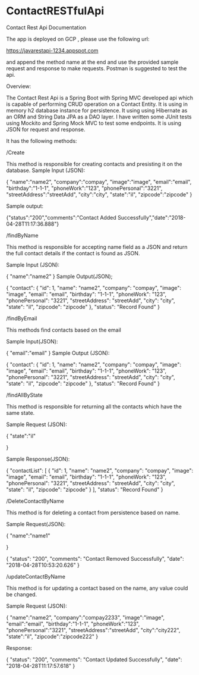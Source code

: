 # ContactRESTfulApi
Contact Rest Api Documentation


The app is deployed on GCP , please use the following url:

https://javarestapi-1234.appspot.com

and append the method name at the end and use the provided sample request and response to make requests. Postman is suggested to test the api.

Overview:


The Contact Rest Api is a Spring Boot with Spring MVC developed api which is capable of performing CRUD operation on a Contact Entity. It is using in memory h2 database instance for persistence. It using using Hibernate as an ORM and String Data JPA as a DAO layer. I have written some JUnit tests using Mockito and Spring Mock MVC to test some endpoints. It is using JSON for request and response.

It has the following methods:

 /Create
 
 
This method is responsible for creating contacts and presisting it on the database.
Sample Input (JSON):

{
"name":"name2",
"company":"compay",
"image":"image",
"email":"email",
"birthday":"1-1-1",
"phoneWork":"123",
"phonePersonal":"3221",
"streetAddress":"streetAdd",
"city":"city",
"state":"il",
"zipcode":"zipcode"
}

Sample output:

{"status":"200","comments":"Contact Added Successfully","date":"2018-04-28T11:17:36.888"}







/findByName

This method is responsible for accepting name field as a JSON and return the full contact details if the contact is found as JSON.

Sample Input (JSON):

{
	"name":"name2"
}
Sample Output(JSON);

{
    "contact": {
        "id": 1,
        "name": "name2",
        "company": "compay",
        "image": "image",
        "email": "email",
        "birthday": "1-1-1",
        "phoneWork": "123",
        "phonePersonal": "3221",
        "streetAddress": "streetAdd",
        "city": "city",
        "state": "il",
        "zipcode": "zipcode"
    },
    "status": "Record Found"
}





/findByEmail

This methods find contacts based on the email

Sample Input(JSON):

{
	"email":"email"
}
Sample Output (JSON):

{
    "contact": {
        "id": 1,
        "name": "name2",
        "company": "compay",
        "image": "image",
        "email": "email",
        "birthday": "1-1-1",
        "phoneWork": "123",
        "phonePersonal": "3221",
        "streetAddress": "streetAdd",
        "city": "city",
        "state": "il",
        "zipcode": "zipcode"
    },
    "status": "Record Found"
}




/findAllByState

This method is responsible for returning all the contacts which have the same state.

Sample Request (JSON):


{
	"state":"il"
	
}

Sample Response(JSON):

{
    "contactList": [
        {
            "id": 1,
            "name": "name2",
            "company": "compay",
            "image": "image",
            "email": "email",
            "birthday": "1-1-1",
            "phoneWork": "123",
            "phonePersonal": "3221",
            "streetAddress": "streetAdd",
            "city": "city",
            "state": "il",
            "zipcode": "zipcode"
        }
    ],
    "status": "Record Found"
}



/DeleteContactByName

This method is for deleting a contact from persistence based on name.

Sample Request(JSON):

{
	"name":"name1"
	
}

{
    "status": "200",
    "comments": "Contact Removed Successfully",
    "date": "2018-04-28T10:53:20.626"
}



/updateContactByName

This method is for updating a contact based on the name, any value could be changed.

Sample Request (JSON):

{
"name":"name2",
"company":"compay2233",
"image":"image",
"email":"email",
"birthday":"1-1-1",
"phoneWork":"123",
"phonePersonal":"3221",
"streetAddress":"streetAdd",
"city":"city222",
"state":"il",
"zipcode":"zipcode222"
}



Response:

{
    "status": "200",
    "comments": "Contact Updated Successfully",
    "date": "2018-04-28T11:17:57.618"
}
